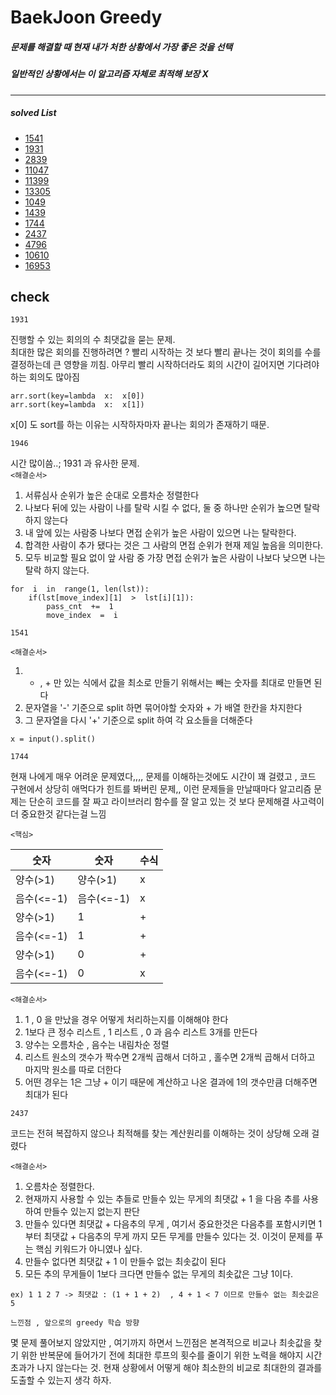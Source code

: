 # BaekJoon Greedy


#####  문제를 해결할 때 현재 내가 처한 상황에서 가장 좋은 것을 선택
##### 일반적인 상황에서는 이 알고리즘 자체로 최적해 보장 X 
***

##### solved List
* [1541](https://www.acmicpc.net/problem/1541)
* [1931](https://www.acmicpc.net/problem/1931)
* [2839](https://www.acmicpc.net/problem/2839)
* [11047](https://www.acmicpc.net/problem/11047)
* [11399](https://www.acmicpc.net/problem/11399)
* [13305](https://www.acmicpc.net/problem/13305)
* [1049](https://www.acmicpc.net/problem/1049)
* [1439](https://www.acmicpc.net/problem/1439)
* [1744](https://www.acmicpc.net/problem/1744)
* [2437](https://www.acmicpc.net/problem/2437)
* [4796](https://www.acmicpc.net/problem/4796)
* [10610](https://www.acmicpc.net/problem/10610)
* [16953](https://www.acmicpc.net/problem/16953)


## check 
`1931`

진행할 수 있는 회의의 수 최댓값을 묻는 문제. <br /> 
최대한 많은 회의를 진행하려면 ? 빨리 시작하는 것 보다 빨리 끝나는 것이 회의를 수를 결정하는데 큰 영향을 끼침. 아무리 빨리 시작하더라도 회의 시간이 길어지면 기다려야 하는 회의도 많아짐
```
arr.sort(key=lambda  x:  x[0])
arr.sort(key=lambda  x:  x[1])
```
x[0] 도 sort를 하는 이유는 시작하자마자 끝나는 회의가 존재하기 때문.

`1946`

시간 많이씀..;
1931 과 유사한 문제. <br />
`<해결순서>`
1. 서류심사 순위가 높은 순대로 오름차순 정렬한다
2. 나보다 뒤에 있는 사람이 나를 탈락 시킬 수 없다, 둘 중 하나만 순위가 높으면 탈락하지 않는다
3. 내 앞에 있는 사람중 나보다 면접 순위가 높은 사람이 있으면 나는 탈락한다.
4. 합격한 사람이 추가 됐다는 것은 그 사람의 면접 순위가 현재 제일 높음을 의미한다.  
5. 모두 비교할 필요 없이 앞 사람 중 가장 면접 순위가 높은 사람이 나보다 낮으면 나는 탈락 하지 않는다.

```
for  i  in  range(1, len(lst)):
	if(lst[move_index][1]  >  lst[i][1]):
		pass_cnt  +=  1
		move_index  =  i
```

`1541`

`<해결순서>`
1. - , + 만 있는 식에서 값을 최소로 만들기 위해서는 빼는 숫자를 최대로 만들면 된다
2. 문자열을 '-' 기준으로 split 하면 묶어야할 숫자와 + 가 배열 한칸을 차지한다
3. 그 문자열을 다시 '+' 기준으로 split 하여 각 요소들을 더해준다

```
x = input().split()
```

`1744`

현재 나에게 매우 어려운 문제였다,,,, 문제를 이해하는것에도 시간이 꽤 걸렸고 , 코드 구현에서 상당히 애먹다가 힌트를 봐버린 문제,,
이런 문제들을 만날때마다 알고리즘 문제는 단순히 코드를 잘 짜고 라이브러리 함수를 잘 알고 있는 것 보다 문제해결 사고력이 더 중요한것 같다는걸 느낌

`<핵심>`

|숫자|숫자|수식|
|--|--|--|
|양수(>1)|양수(>1)|x
|음수(<=-1)|음수(<=-1)|x
|양수(>1)|1|+
|음수(<=-1)|1|+
|양수(>1)|0|+
|음수(<=-1)|0|x

`<해결순서>`
1. 1 , 0 을 만났을 경우 어떻게 처리하는지를 이해해야 한다
2. 1보다 큰 정수 리스트 , 1 리스트 , 0 과 음수 리스트 3개를 만든다
3. 양수는 오름차순 , 음수는 내림차순 정렬
4. 리스트 원소의 갯수가 짝수면 2개씩 곱해서 더하고 , 홀수면 2개씩 곱해서 더하고 마지막 원소를 따로 더한다
5. 어떤 경우는 1은 그냥 + 이기 때문에 계산하고 나온 결과에 1의 갯수만큼 더해주면 최대가 된다

`2437`

코드는 전혀 복잡하지 않으나 최적해를 찾는 계산원리를 이해하는 것이 상당해 오래 걸렸다

`<해결순서>`
1. 오름차순 정렬한다. 
2. 현재까지 사용할 수 있는 추들로 만들수 있는 무게의 최댓값 + 1 을 다음 추를 사용하여 만들수 있는지 없는지 판단
3. 만들수 있다면 최댓값 + 다음추의 무게 , 여기서 중요한것은 다음추를 포함시키면 1 부터 최댓값 + 다음추의 무게 까지 모든 무게를 만들수 있다는 것. 이것이 문제를 푸는 핵심 키워드가 아니였나 싶다.
4. 만들수 없다면 최댓값 + 1 이 만들수 없는 최솟값이 된다
5. 모든 추의 무게들이 1보다 크다면 만들수 없는 무게의 최솟값은 그냥 1이다.

`ex) 1 1 2 7 -> 최댓값 : (1 + 1 + 2)  , 4 + 1 < 7 이므로 만들수 없는 최솟값은 5 `


`느낀점 , 앞으로의 greedy 학습 방향`

몇 문제 풀어보지 않았지만 , 여기까지 하면서 느낀점은 본격적으로 비교나 최솟값을 찾기 위한 반복문에 들어가기 전에 최대한 루프의 횟수를 줄이기 위한 노력을 해야지 시간초과가 나지 않는다는 것. 현재 상황에서 어떻게 해야 최소한의 비교로 최대한의 결과를 도출할 수 있는지 생각 하자.
